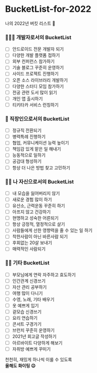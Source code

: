 # BucketList-for-2022
나의 2022년 버킷 리스트 🎉

### 🧑🏻‍💻 개발자로서의 BucketList
- [ ] 안드로이드 전문 개발자 되기
- [ ] 다양한 개발 플랫폼 접하기
- [ ] 외부 컨퍼런스 참가하기
- [ ] 기술 블로그 꾸준히 운영하기
- [ ] 사이드 프로젝트 진행하기
- [ ] 오픈 소스 라이브러리 개발하기
- [ ] 다양한 스터디 모임 참가하기
- [ ] 전공 관련 도서 많이 읽기
- [ ] 개인 앱 출시하기
- [ ] 티키타카 서비스 런칭하기

### 💼 직장인으로서의 BucketList
- [ ] 정규직 전환되기
- [ ] 병력특례 진행하기
- [ ] 협업, 커뮤니케이션 능력 높이기
- [ ] 책임감 있게 맡은 일 해내기
- [ ] 능동적으로 일하기
- [ ] 공감대 형성하기
- [ ] 항상 더 나은 방법 찾고 고민하기

### 👦🏻 나 자신으로서의 BucketList
- [ ] 내 모습을 잃어버리지 않기
- [ ] 새로운 경험 많이 하기
- [ ] 유산소, 근력운동 꾸준히 하기
- [ ] 아프지 않고 건강하기
- [ ] 현명하고 성숙한 어른되기
- [ ] 항상 긍정적, 열정적으로 살기
- [ ] 사람들에게 선한 영향력을 줄 수 있는 일 하기
- [ ] 착한사람이 아닌 바른사람 되기
- [ ] 후회없는 20살 보내기
- [ ] 매력적인 사람되기

### 🤞🏻 기타 BucketList
- [ ] 부모님에게 연락 자주하고 효도하기
- [ ] 인간관계 신경쓰기
- [ ] 자산 관리 공부하기
- [ ] 여행 많이 다니기
- [ ] 수영, 노래, 기타 배우기
- [ ] 옷 예쁘게 입기
- [ ] 겉모습 신경쓰기
- [ ] 요리 연습하기
- [ ] 콘서트 구경가기
- [ ] 브런치 꾸준히 운영하기
- [ ] 2021년 회고글 작성하기
- [ ] 아르바이트 다양하게 해보기
- [ ] 자취방 예쁘게 꾸미기

천천히, 재밌게 하나씩 이룰 수 있도록</br>
<b>올해도 화이팅 😉</b>
